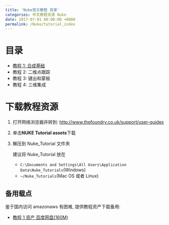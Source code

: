 ```yaml
---
title: 'Nuke官方教程 目录'
categories: 中文教程资源 Nuke
date: 2017-07-01 00:00:00 +0800
permalink: /Nuke/tutorial_index
---
```


# 目录

- [教程 1: 合成基础](.\tutorial1)
- 教程 2: 二维点跟踪
- 教程 3: 键出和蒙板
- 教程 4: 三维集成

# 下载教程资源

1. 打开网络浏览器并转到: http://www.thefoundry.co.uk/support/user-guides

2. 单击**NUKE Tutorial assets**下载

3. 解压到 Nuke_Tutorial 文件夹

   建议将 Nuke_Tutorial 放在

   - `C:\Documents and Settings\All Users\Application Data\Nuke_Tutorials`(Windows)
   - `~/Nuke_Tutorials`(Mac OS 或者 Linux)

## 备用载点

鉴于国内访问 amazonaws 有困难, 提供教程资产下载备用:

- [教程 1 资产 百度网盘(160M)](http://pan.baidu.com/s/1geCuktP)
